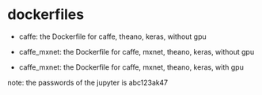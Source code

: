 # dockerfiles

- caffe: the Dockerfile for caffe, theano, keras, without gpu

- caffe_mxnet: the Dockerfile for caffe, mxnet, theano, keras, without gpu

- caffe_mxnet: the Dockerfile for caffe, mxnet, theano, keras, with gpu


note: the passwords of the jupyter is abc123ak47
